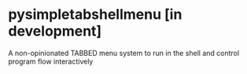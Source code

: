 # pysimpletabshellmenu [in development]
A non-opinionated TABBED menu system to run in the shell and control program flow interactively
